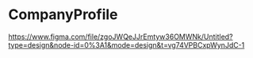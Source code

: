 # CompanyProfile
https://www.figma.com/file/zgoJWQeJJrEmtyw36OMWNk/Untitled?type=design&node-id=0%3A1&mode=design&t=vg74VPBCxpWynJdC-1
